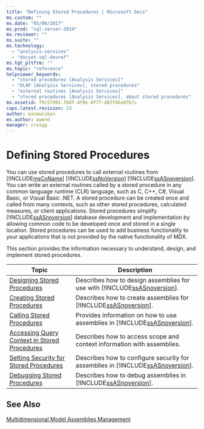 ```yaml
---
title: "Defining Stored Procedures | Microsoft Docs"
ms.custom: ""
ms.date: "03/06/2017"
ms.prod: "sql-server-2014"
ms.reviewer: ""
ms.suite: ""
ms.technology: 
  - "analysis-services"
  - "docset-sql-devref"
ms.tgt_pltfrm: ""
ms.topic: "reference"
helpviewer_keywords: 
  - "stored procedures [Analysis Services]"
  - "OLAP [Analysis Services], stored procedures"
  - "external routines [Analysis Services]"
  - "stored procedures [Analysis Services], about stored procedures"
ms.assetid: f9c57d91-f60f-4f0e-8f7f-d87f4ba97b7c
caps.latest.revision: 23
author: minewiskan
ms.author: owend
manager: craigg
---
```

# Defining Stored Procedures
  You can use stored procedures to call external routines from [!INCLUDE[msCoName](../../includes/msconame-md.md)] [!INCLUDE[ssNoVersion](../../includes/ssnoversion-md.md)] [!INCLUDE[ssASnoversion](../../includes/ssasnoversion-md.md)]. You can write an external routines called by a stored procedure in any common language runtime (CLR) language, such as C, C++, C#, Visual Basic, or Visual Basic .NET. A stored procedure can be created once and called from many contexts, such as other stored procedures, calculated measures, or client applications. Stored procedures simplify [!INCLUDE[ssASnoversion](../../includes/ssasnoversion-md.md)] database development and implementation by allowing common code to be developed once and stored in a single location. Stored procedures can be used to add business functionality to your applications that is not provided by the native functionality of MDX.  
  
 This section provides the information necessary to understand, design, and implement stored procedures.  
  
|Topic|Description|  
|-----------|-----------------|  
|[Designing Stored Procedures](../multidimensional-models-extending-olap-stored-procedures/designing-stored-procedures.md)|Describes how to design assemblies for use with [!INCLUDE[ssASnoversion](../../includes/ssasnoversion-md.md)].|  
|[Creating Stored Procedures](creating-stored-procedures.md)|Describes how to create assemblies for [!INCLUDE[ssASnoversion](../../includes/ssasnoversion-md.md)].|  
|[Calling Stored Procedures](calling-stored-procedures.md)|Provides information on how to use assemblies in [!INCLUDE[ssASnoversion](../../includes/ssasnoversion-md.md)].|  
|[Accessing Query Context in Stored Procedures](accessing-query-context-in-stored-procedures.md)|Describes how to access scope and context information with assemblies.|  
|[Setting Security for Stored Procedures](setting-security-for-stored-procedures.md)|Describes how to configure security for assemblies in [!INCLUDE[ssASnoversion](../../includes/ssasnoversion-md.md)].|  
|[Debugging Stored Procedures](debugging-stored-procedures.md)|Describes how to debug assemblies in [!INCLUDE[ssASnoversion](../../includes/ssasnoversion-md.md)].|  
  
## See Also  
 [Multidimensional Model Assemblies Management](../multidimensional-models/multidimensional-model-assemblies-management.md)  
  
  
